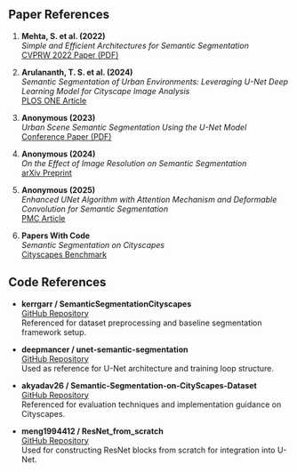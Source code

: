 
##  Paper References

1. **Mehta, S. et al. (2022)**  
   *Simple and Efficient Architectures for Semantic Segmentation*  
   [CVPRW 2022 Paper (PDF)](https://openaccess.thecvf.com/content/CVPR2022W/ECV/papers/Mehta_Simple_and_Efficient_Architectures_for_Semantic_Segmentation_CVPRW_2022_paper.pdf)

2. **Arulananth, T. S. et al. (2024)**  
   *Semantic Segmentation of Urban Environments: Leveraging U-Net Deep Learning Model for Cityscape Image Analysis*  
   [PLOS ONE Article](https://journals.plos.org/plosone/article?id=10.1371%2Fjournal.pone.0300767)

3. **Anonymous (2023)**  
   *Urban Scene Semantic Segmentation Using the U-Net Model*  
   [Conference Paper (PDF)](https://annals-csis.org/proceedings/2023/drp/pdf/3686.pdf)

4. **Anonymous (2024)**  
   *On the Effect of Image Resolution on Semantic Segmentation*  
   [arXiv Preprint](https://arxiv.org/html/2402.05398v1)

5. **Anonymous (2025)**  
   *Enhanced UNet Algorithm with Attention Mechanism and Deformable Convolution for Semantic Segmentation*  
   [PMC Article](https://pmc.ncbi.nlm.nih.gov/articles/PMC11737789/)

6. **Papers With Code**  
   *Semantic Segmentation on Cityscapes*  
   [Cityscapes Benchmark](https://paperswithcode.com/sota/semantic-segmentation-on-cityscapes)


## Code References

- **kerrgarr / SemanticSegmentationCityscapes**  
  [GitHub Repository](https://github.com/kerrgarr/SemanticSegmentationCityscapes.git)  
  Referenced for dataset preprocessing and baseline segmentation framework setup.

- **deepmancer / unet-semantic-segmentation**  
  [GitHub Repository](https://github.com/deepmancer/unet-semantic-segmentation.git)  
  Used as reference for U-Net architecture and training loop structure.

- **akyadav26 / Semantic-Segmentation-on-CityScapes-Dataset**  
  [GitHub Repository](https://github.com/akyadav26/Semantic-Segmentation-on-CityScapes-Dataset.git)  
  Referenced for evaluation techniques and implementation guidance on Cityscapes.

- **meng1994412 / ResNet_from_scratch**  
  [GitHub Repository](https://github.com/meng1994412/ResNet_from_scratch.git)  
  Used for constructing ResNet blocks from scratch for integration into U-Net.

